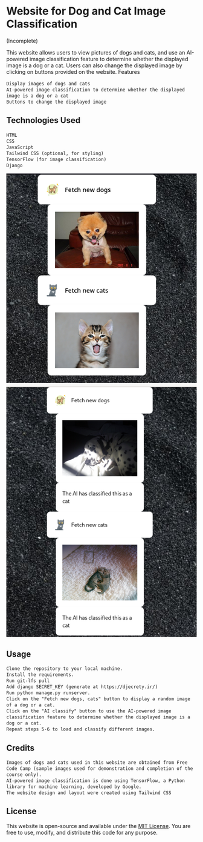 # Website for Dog and Cat Image Classification

(Incomplete)

This website allows users to view pictures of dogs and cats, and use an AI-powered image classification feature to determine whether the displayed image is a dog or a cat. Users can also change the displayed image by clicking on buttons provided on the website.
Features

    Display images of dogs and cats
    AI-powered image classification to determine whether the displayed image is a dog or a cat
    Buttons to change the displayed image

## Technologies Used

    HTML
    CSS
    JavaScript
    Tailwind CSS (optional, for styling)
    TensorFlow (for image classification)
    Django

![Screenshot screenshot](001.png)
![Screenshot screenshot](002.png)

## Usage

    Clone the repository to your local machine.
    Install the requirements.
    Run git-lfs pull
    Add django SECRET_KEY (generate at https://djecrety.ir/)
    Run python manage.py runserver.
    Click on the "Fetch new dogs, cats" button to display a random image of a dog or a cat.
    Click on the "AI classify" button to use the AI-powered image classification feature to determine whether the displayed image is a dog or a cat.
    Repeat steps 5-6 to load and classify different images.

## Credits

    Images of dogs and cats used in this website are obtained from Free Code Camp (sample images used for demonstration and completion of the course only).
    AI-powered image classification is done using TensorFlow, a Python library for machine learning, developed by Google.
    The website design and layout were created using Tailwind CSS

## License

This website is open-source and available under the [MIT License](LICENSE). You are free to use, modify, and distribute this code for any purpose. 